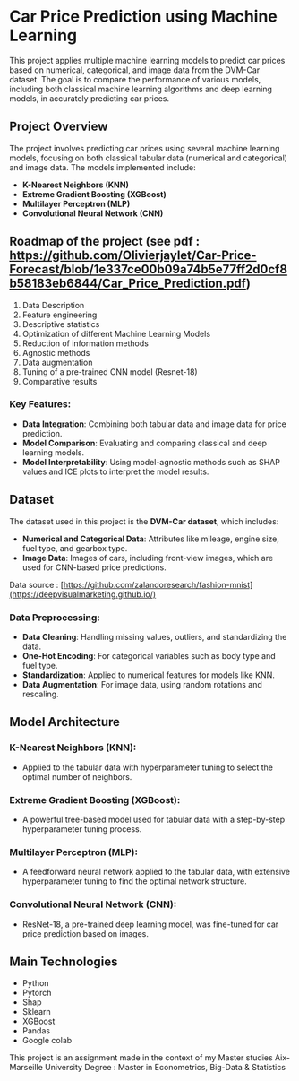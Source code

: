 # Car Price Prediction using Machine Learning

This project applies multiple machine learning models to predict car prices based on numerical, categorical, and image data from the DVM-Car dataset. 
The goal is to compare the performance of various models, including both classical machine learning algorithms and deep learning models, in accurately predicting car prices.

## Project Overview

The project involves predicting car prices using several machine learning models, focusing on both classical tabular data (numerical and categorical) and image data. The models implemented include:
- **K-Nearest Neighbors (KNN)**
- **Extreme Gradient Boosting (XGBoost)**
- **Multilayer Perceptron (MLP)**
- **Convolutional Neural Network (CNN)**

## Roadmap of the project (see pdf : https://github.com/Olivierjaylet/Car-Price-Forecast/blob/1e337ce00b09a74b5e77ff2d0cf8b58183eb6844/Car_Price_Prediction.pdf)

1) Data Description
2) Feature engineering
3) Descriptive statistics
4) Optimization of different Machine Learning Models
5) Reduction of information methods
6) Agnostic methods
7) Data augmentation
8) Tuning of a pre-trained CNN model (Resnet-18)
9) Comparative results


### Key Features:
- **Data Integration**: Combining both tabular data and image data for price prediction.
- **Model Comparison**: Evaluating and comparing classical and deep learning models.
- **Model Interpretability**: Using model-agnostic methods such as SHAP values and ICE plots to interpret the model results.

## Dataset

The dataset used in this project is the **DVM-Car dataset**, which includes:
- **Numerical and Categorical Data**: Attributes like mileage, engine size, fuel type, and gearbox type.
- **Image Data**: Images of cars, including front-view images, which are used for CNN-based price predictions.

Data source : [https://github.com/zalandoresearch/fashion-mnist](https://deepvisualmarketing.github.io/)

### Data Preprocessing:
- **Data Cleaning**: Handling missing values, outliers, and standardizing the data.
- **One-Hot Encoding**: For categorical variables such as body type and fuel type.
- **Standardization**: Applied to numerical features for models like KNN.
- **Data Augmentation**: For image data, using random rotations and rescaling.

## Model Architecture

### K-Nearest Neighbors (KNN):
- Applied to the tabular data with hyperparameter tuning to select the optimal number of neighbors.

### Extreme Gradient Boosting (XGBoost):
- A powerful tree-based model used for tabular data with a step-by-step hyperparameter tuning process.

### Multilayer Perceptron (MLP):
- A feedforward neural network applied to the tabular data, with extensive hyperparameter tuning to find the optimal network structure.

### Convolutional Neural Network (CNN):
- ResNet-18, a pre-trained deep learning model, was fine-tuned for car price prediction based on images.

## Main Technologies

* Python
* Pytorch
* Shap
* Sklearn
* XGBoost
* Pandas
* Google colab








This project is an assignment made in the context of my Master studies
Aix-Marseille University
Degree : Master in Econometrics, Big-Data & Statistics





